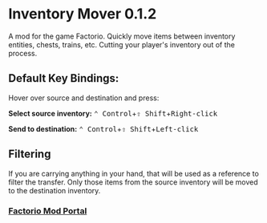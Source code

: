 # Inventory Mover 0.1.2
A mod for the game Factorio.
Quickly move items between inventory entities, chests, trains, etc.
Cutting your player's inventory out of the process.
## Default Key Bindings:
Hover over source and destination and press:

**Select source inventory:** <kbd>⌃ Control</kbd>+<kbd>⇧ Shift</kbd>+<kbd>Right-click</kbd>

**Send to destination:** <kbd>⌃ Control</kbd>+<kbd>⇧ Shift</kbd>+<kbd>Left-click</kbd>

## Filtering
If you are carrying anything in your hand, that will be used as a reference to filter the transfer.  Only those items from the source inventory will be moved to the destination inventory.

### [Factorio Mod Portal](https://mods.factorio.com/mod/inventory-mover)
